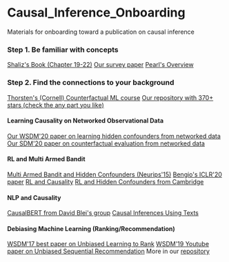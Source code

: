 # Causal_Inference_Onboarding
Materials for onboarding toward a publication on causal inference

### Step 1. Be familiar with concepts
[Shaliz's Book (Chapter 19-22)](https://www.stat.cmu.edu/~cshalizi/ADAfaEPoV/ADAfaEPoV.pdf)
[Our survey paper](https://arxiv.org/pdf/1809.09337)
[Pearl's Overview](https://ftp.cs.ucla.edu/pub/stat_ser/r350.pdf)

### Step 2. Find the connections to your background
[Thorsten's (Cornell) Counterfactual ML course](https://www.cs.cornell.edu/courses/cs7792/2018fa/)
[Our repository with 370+ stars (check the any part you like)](https://github.com/rguo12/awesome-causality-algorithms)

#### Learning Causality on Networked Observational Data
[Our WSDM'20 paper on learning hidden confounders from networked data](https://github.com/rguo12/network-deconfounder-wsdm20)
[Our SDM'20 paper on counterfactual evaluation from networked data](https://arxiv.org/pdf/1912.10536)

#### RL and Multi Armed Bandit
[Multi Armed Bandit and Hidden Confounders (Neurips'15)](https://ftp.cs.ucla.edu/pub/stat_ser/r460.pdf)
[Bengio's ICLR'20 paper](https://arxiv.org/abs/1901.10912)
[RL and Causality](http://gershmanlab.webfactional.com/pubs/RL_causal.pdf)
[RL and Hidden Confounders from Cambridge](https://arxiv.org/pdf/1812.10576)

#### NLP and Causality
[CausalBERT from David Blei's group](https://arxiv.org/pdf/1905.12741.pdf)
[Causal Inferences Using Texts](https://arxiv.org/pdf/1802.02163.pdf)

#### Debiasing Machine Learning (Ranking/Recommendation)
[WSDM'17 best paper on Unbiased Learning to Rank](https://dl.acm.org/ft_gateway.cfm?id=3018699&type=pdf)
[WSDM'19 Youtube paper on Unbiased Sequential Recommendation](https://arxiv.org/abs/1812.02353)
More in our [repository](https://github.com/rguo12/awesome-causality-algorithms)
